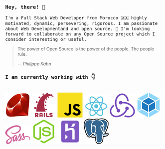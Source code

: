 ### <samp>Hey, there! 👋 </samp>

<samp>I'm a Full Stack Web Developer from Morocco 🇲🇦 highly motivated, dynamic, persevering, rigorous. I am passionate about Web Developmentand and open source. 🤗 I’m looking forward to collaborate on any Open Source project which I consider interesting or useful.</samp>

> The power of Open Source is the power of the people. The people rule.
>
> -- <cite>Philippe Kahn</cite>

### <samp>I am currently working with 👇 </samp>

<br />
<a href="https://www.ruby-lang.org/en/" taget="_blank"><img src='icons/ruby.svg' width="80"/></a>
<a href="https://www.javascript.com/" taget="_blank"><img src='icons/rails.svg' width="80"/></a>
<a href="https://rubyonrails.org/" taget="_blank"><img src='icons/javascript.svg' width="80"/></a>
<a href="https://reactjs.org/" taget="_blank"><img src='icons/react.svg' width="80"/></a>
<a href="https://redux.js.org/" taget="_blank"><img src='icons/redux.svg' width="80"/></a>
<a href="https://webpack.js.org/" taget="_blank"><img src='icons/webpack.svg' width="80"/></a>
<a href="https://sass-lang.com/" taget="_blank"><img src='icons/sass.svg' width="80"/></a>
<a href="https://nodejs.org/" taget="_blank"><img src='icons/node-js.svg' width="80"/></a>
<a href="https://www.heroku.com/" taget="_blank"><img src='icons/heroku.svg' width="80"/></a>
<a href="https://www.postgresql.org/" taget="_blank"><img src='icons/postgresql.svg' width="80"/></a>
